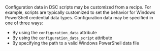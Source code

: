 Configuration data in DSC scripts may be customized from a recipe. For
example, scripts are typically customized to set the behavior for
Windows PowerShell credential data types. Configuration data may be
specified in one of three ways:

-   By using the `configuration_data` attribute
-   By using the `configuration_data_script` attribute
-   By specifying the path to a valid Windows PowerShell data file
